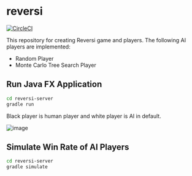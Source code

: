 # reversi

[![CircleCI](https://circleci.com/gh/sakata1222/reversi.svg?style=svg)](https://circleci.com/gh/sakata1222/reversi)

This repository for creating Reversi game and players.
The following AI players are implemented:

- Random Player
- Monte Carlo Tree Search Player

## Run Java FX Application

```sh
cd reversi-server
gradle run
```

Black player is human player and white player is AI in default.

![image](https://user-images.githubusercontent.com/6317652/34664786-d585a6d4-f4a0-11e7-87ac-534b0cd72c78.png)

## Simulate Win Rate of AI Players

```sh
cd reversi-server
gradle simulate
```
